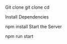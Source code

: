 
Git clone
git clone <repository-url>
cd <repository-folder>

Install Dependencies

npm install
Start the Server

npm run start
